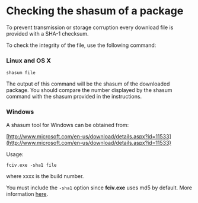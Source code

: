 # Checking the shasum of a package

To prevent transmission or storage corruption every download file is provided with a SHA-1 checksum.

To check the integrity of the file, use the following command:

### Linux and OS X

```
shasum file
```

The output of this command will be the shasum of the downloaded package. You should compare the number displayed by the shasum command with the shasum provided in the instructions.

### Windows

A shasum tool for Windows can be obtained from:

[http://www.microsoft.com/en-us/download/details.aspx?id=11533](http://www.microsoft.com/en-us/download/details.aspx?id=11533)

Usage:

```
fciv.exe -sha1 file
```

where xxxx is the build number.

You must include the `-sha1` option since __fciv.exe__ uses md5 by default. More information [here](http://support2.microsoft.com/kb/889768).
